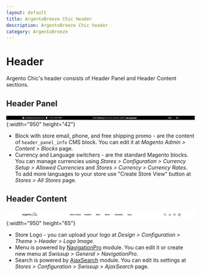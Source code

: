 ```yaml
---
layout: default
title: ArgentoBreeze Chic Header
description: ArgentoBreeze Chic header
category: ArgentoBreeze
---
```


# Header

Argento Chic's header consists of Header Panel and Header Content sections.

## Header Panel

![Header Panel](/images/m2/argento-breeze/chic/header/header-panel.webp){:width="950" height="42"}

 -  Block with store email, phone, and free shipping promo - are the content of
    `header_panel_info` CMS block. You can edit it at _Magento Admin > Content > Blocks_ page.
 -  Currency and Language switchers - are the standard Magento blocks. You can
    manage currencies using _Stores > Configuration > Currency Setup > Allowed Currencies_
    and _Stores > Currency > Currency Rates_. To add more languages to your store
    use "Create Store View" button at _Stores > All Stores_ page.

## Header Content

![Header Content](/images/m2/argento-breeze/chic/header/header-content.webp){:width="950" height="65"}

 -  Store Logo - you can upload your logo at _Design > Configuration > Theme > Header > Logo Image_.
 -  Menu is powered by [NavigationPro](/m2/extensions/navigationpro/) module.
    You can edit it or create new menu at _Swissup > General > NavigationPro_.
 -  Search is powered by [AjaxSearch](/m2/extensions/ajaxsearch/) module.
    You can edit its settings at _Stores > Configuration > Swissup > AjaxSearch_ page.
